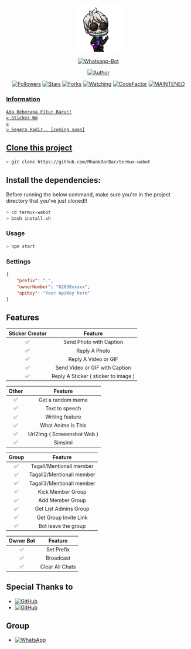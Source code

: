 
<p align="center">
<img src="https://github.com/Bintangp02/wasticker/blob/a2df6486d3ce7d208a7c5864adaf4856dc33cfaa/Bintang/5.jpg" width="128" height="128"/>
</p>
<p align="center">
<a href="#"><img title="Whatsapp-Bot" src="https://img.shields.io/badge/Termux Whatsapp Bot-green?colorA=%23ff0000&colorB=%23017e40&style=for-the-badge"></a>
</p>
<p align="center">
<a href="https://github.com/Bintangp02"><img title="Author" src="https://img.shields.io/badge/Author-Bintangp02-red.svg?style=for-the-badge&logo=github"></a>
</p>
<p align="center">
<a href="https://github.com/Bintangp02/followers"><img title="Followers" src="https://img.shields.io/github/followers/Bintangp02?color=blue&style=flat-square"></a>
<a href="https://github.com/Bintangp02/wasticker/stargazers/"><img title="Stars" src="https://img.shields.io/github/stars/Bintangp02/wasticker?color=red&style=flat-square"></a>
<a href="https://github.com/Bintangp02/wasticker/network/members"><img title="Forks" src="https://img.shields.io/github/forks/Bintangp02/wasticker?color=red&style=flat-square"></a>
<a href="https://github.com/Bintangp02/wasticker/watchers"><img title="Watching" src="https://img.shields.io/github/watchers/Bintangp02/wasticker?label=Watchers&color=blue&style=flat-square"></a>
<a href="https://www.codefactor.io/repository/github/mhankbarbar/termux-wabot"><img src="https://www.codefactor.io/repository/github/mhankbarbar/termux-wabot/badge" alt="CodeFactor" /></a>
<a href="#"><img title="MAINTENED" src="https://img.shields.io/badge/MAINTENED-YES-blue.svg"</a>
</p>

### Information
```
Ada Beberapa Fitur Baru!!
> Sticker Wm
>
> Segera Hadir.. [coming soon]
```

## Clone this project

```bash
> git clone https://github.com/MhankBarBar/termux-wabot
```

## Install the dependencies:
Before running the below command, make sure you're in the project directory that
you've just cloned!!

```bash
> cd termux-wabot
> bash install.sh
```

### Usage
```bash
> npm start
```

### Settings
```json
{
	"prefix": ".",
	"ownerNumber": "62858xxxxx",
	"apiKey": "Your ApiKey here"
}
```


## Features

| Sticker Creator |                Feature           |
| :-----------: | :--------------------------------: |
|       ✅       | Send Photo with Caption          |
|       ✅       | Reply A Photo                    |
|       ✅       | Reply A Video or GIF             |
|       ✅       | Send Video or GIF with Caption   |
|       ✅       | Reply A Sticker ( sticker to image ) |

| Other  |                     Feature                     |
| :------------: | :---------------------------------------------: |
|       ✅        |   Get a random meme             |
|       ✅        |   Text to speech                |
|       ✅        |   Writing feature 				|
|       ✅        |   What Anime Is This 			|
|       ✅        |   Url2Img ( Screeenshot Web )   |
|       ✅        |   Simsimi		                |

| Group  |                     Feature               |
| :-----------: | :--------------------------------: |
|       ✅        |   Tagall/Mentionall member       |
|       ✅        |   Tagall2/Mentionall member       |
|       ✅        |   Tagall3/Mentionall member       |
|       ✅        |   Kick Member Group	             |
|       ✅        |   Add Member Group	             |
|       ✅        |   Get List Admins Group          |
|       ✅        |   Get Group Invite Link          |
|       ✅        |   Bot leave the group            |

| Owner Bot  |                     Feature           |
| :-----------: | :--------------------------------: |
|       ✅        |   Set Prefix                     |
|       ✅        |   Broadcast                      |
|       ✅        |   Clear All Chats                |

## Special Thanks to
* <a href="https://github.com/adiwajshing/Baileys"><img alt="GitHub" src="https://img.shields.io/badge/adiwajshing/Baileys%20-%23121011.svg?&style=for-the-badge&logo=github&logoColor=white"/></a>
* <a href="https://github.com/MhankBarBar/termux-wabot"><img alt="GitHub" src="https://img.shields.io/badge/MhankBarBar/termux-wabot%20-%23121011.svg?&style=for-the-badge&logo=github&logoColor=white"/></a>

## Group
* <a href="https://chat.whatsapp.com/CHDgiGrMSDtF2ykjOfeQPp"><img alt="WhatsApp" src="https://img.shields.io/badge/WhatsApp%20Group-25D366?style=for-the-badge&logo=whatsapp&logoColor=white"/></a>
